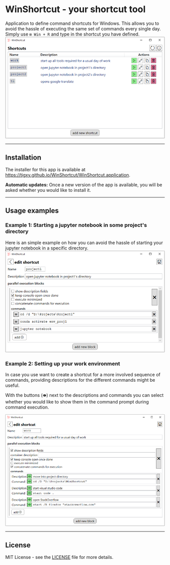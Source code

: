 # WinShortcut - your shortcut tool

Application to define command shortcuts for Windows. This allows you to avoid the hassle of executing the same set of commands every single day. Simply use `⊞ Win + R` and type in the shortcut you have defined.
![App's shortcut overview](resources/overview.png)

---

## Installation
The installer for this app is available at https://tigxy.github.io/WinShortcut/WinShortcut.application.

**Automatic updates:** Once a new version of the app is available, you will be asked whether you would like to install it.

---

## Usage examples
### Example 1: Starting a jupyter notebook in some project's directory 
Here is an simple example on how you can avoid the hassle of starting your jupyter notebook in a specific directory.
![Individual shortcut overview](resources/simple-example.png)

### Example 2: Setting up your work environment
In case you use want to create a shortcut for a more involved sequence of commands, providing descriptions for the different commands might be useful.

With the buttons (`👁`) next to the descriptions and commands you can select whether you would like to show them in the command prompt during command execution.

![Individual shortcut overview with descriptions](resources/example-with-descriptions.png)

---

## License
MIT License - see the [LICENSE](LICENSE) file for more details.
